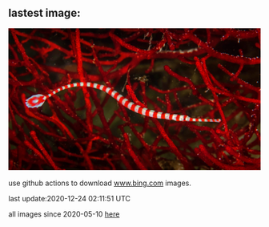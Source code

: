 ## lastest image:
![](images/BandedPipefish.jpg)

use github actions to download www.bing.com images.

last update:2020-12-24 02:11:51 UTC

all images since 2020-05-10 [here](https://github.com/counter2015/bing-daily-images/tree/master/images) 
